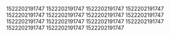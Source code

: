 1522202191747
1522202191747
1522202191747
1522202191747
1522202191747
1522202191747
1522202191747
1522202191747
1522202191747
1522202191747
1522202191747
1522202191747
1522202191747
1522202191747
1522202191747